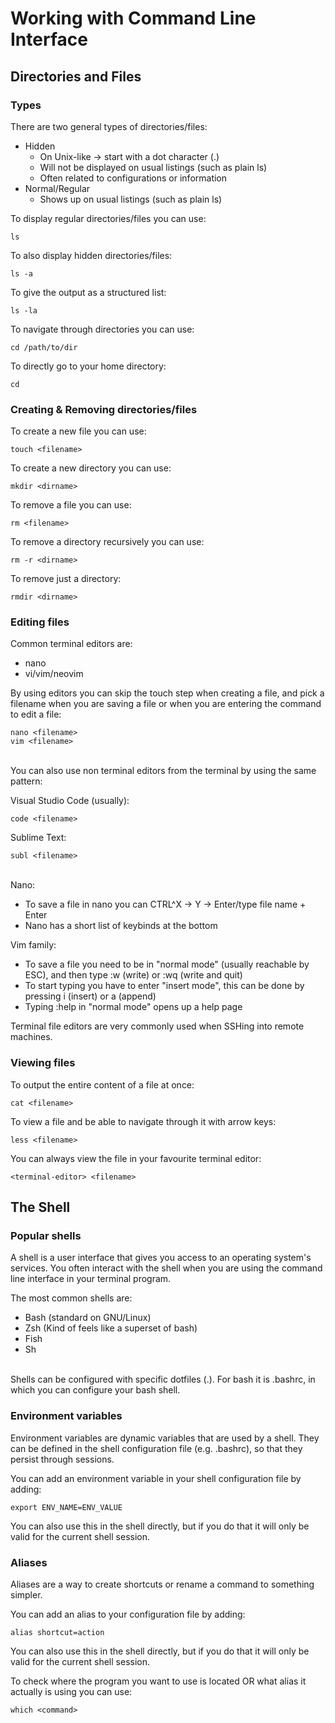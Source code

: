 # Working with Command Line Interface

## Directories and Files
### Types
There are two general types of directories/files:

- Hidden
    - On Unix-like -> start with a dot character (.)
    - Will not be displayed on usual listings (such as plain ls)
    - Often related to configurations or information
- Normal/Regular
    - Shows up on usual listings (such as plain ls)

To display regular directories/files you can use:
```
ls
```
To also display hidden directories/files:
```
ls -a
```
To give the output as a structured list:
```
ls -la
```
To navigate through directories you can use:
```
cd /path/to/dir
```
To directly go to your home directory:
```
cd
```

### Creating & Removing directories/files
To create a new file you can use:
```
touch <filename>
```
To create a new directory you can use:
```
mkdir <dirname>
```
To remove a file you can use:
```
rm <filename>
```
To remove a directory recursively you can use:
```
rm -r <dirname>
```
To remove just a directory:
```
rmdir <dirname>
```


### Editing files
Common terminal editors are:

- nano
- vi/vim/neovim

By using editors you can skip the touch step when creating a file, and pick a filename when you are saving a file or when you are entering the command to edit a file:
```
nano <filename>
vim <filename>
```
\
You can also use non terminal editors from the terminal by using the same pattern:

Visual Studio Code (usually):
```
code <filename>
```
Sublime Text:
```
subl <filename>
```
\
Nano:

- To save a file in nano you can CTRL^X -> Y -> Enter/type file name + Enter
- Nano has a short list of keybinds at the bottom

Vim family:

- To save a file you need to be in "normal mode" (usually reachable by ESC), and then type :w (write) or :wq (write and quit)
- To start typing you have to enter "insert mode", this can be done by pressing i (insert) or a (append)
- Typing :help in "normal mode" opens up a help page

Terminal file editors are very commonly used when SSHing into remote machines.

### Viewing files
To output the entire content of a file at once:
```
cat <filename>
```
To view a file and be able to navigate through it with arrow keys:
```
less <filename>
```
You can always view the file in your favourite terminal editor:
```
<terminal-editor> <filename>
```

## The Shell
### Popular shells
A shell is a user interface that gives you access to an operating system's services. You often interact with the shell when you are using the command line interface in your terminal program.

The most common shells are:

- Bash (standard on GNU/Linux)
- Zsh (Kind of feels like a superset of bash)
- Fish
- Sh

\
Shells can be configured with specific dotfiles (.). For bash it is .bashrc, in which you can configure your bash shell.

### Environment variables
Environment variables are dynamic variables that are used by a shell.
They can be defined in the shell configuration file (e.g. .bashrc), so that they persist through sessions.

You can add an environment variable in your shell configuration file by adding:
```
export ENV_NAME=ENV_VALUE
```
You can also use this in the shell directly, but if you do that it will only be valid for the current shell session.

### Aliases
Aliases are a way to create shortcuts or rename a command to something simpler.

You can add an alias to your configuration file by adding:
```
alias shortcut=action
```
You can also use this in the shell directly, but if you do that it will only be valid for the current shell session.

To check where the program you want to use is located OR what alias it actually is using you can use:
```
which <command>
```

